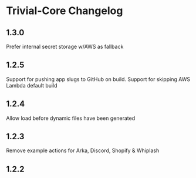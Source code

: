 
# Trivial-Core Changelog

## 1.3.0
Prefer internal secret storage w/AWS as fallback

## 1.2.5
Support for pushing app slugs to GitHub on build.
Support for skipping AWS Lambda default build

## 1.2.4
Allow load before dynamic files have been generated

## 1.2.3
Remove example actions for Arka, Discord, Shopify & Whiplash

## 1.2.2
